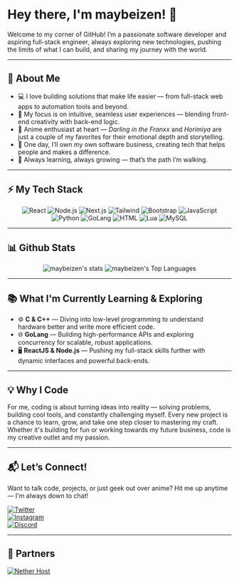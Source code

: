 # Hey there, I'm maybeizen! 👋

Welcome to my corner of GitHub! I’m a passionate software developer and aspiring full-stack engineer, always exploring new technologies, pushing the limits of what I can build, and sharing my journey with the world.

---

## 🌟 About Me
- 💻 I love building solutions that make life easier — from full-stack web apps to automation tools and beyond.
- 🎨 My focus is on intuitive, seamless user experiences — blending front-end creativity with back-end logic.
- 🌌 Anime enthusiast at heart — *Darling in the Franxx* and *Horimiya* are just a couple of my favorites for their emotional depth and storytelling.
- 🚀 One day, I’ll own my own software business, creating tech that helps people and makes a difference.
- 🌱 Always learning, always growing — that’s the path I’m walking.

---

## ⚡ My Tech Stack
<div align="center">
  
![React](https://img.shields.io/badge/React-%23111111?style=for-the-badge&logo=React&logoSize=auto&color=%23111111)
![Node.js](https://img.shields.io/badge/Node.js-%23111111?style=for-the-badge&logo=node.js&logoSize=auto&color=%23111111)
![Next.js](https://img.shields.io/badge/Next.js-%23111111?style=for-the-badge&logo=next.js&logoSize=auto&color=%23111111)
![Tailwind](https://img.shields.io/badge/Tailwind-%23111111?style=for-the-badge&logo=tailwindcss&logoSize=auto&color=%23111111)
![Bootstrap](https://img.shields.io/badge/Bootstrap-%23111111?style=for-the-badge&logo=bootstrap&logoSize=auto&color=%23111111)
![JavaScript](https://img.shields.io/badge/JavaScript-%23111111?style=for-the-badge&logo=JavaScript&logoSize=auto&color=%23111111)
![Python](https://img.shields.io/badge/Python-%23111111?style=for-the-badge&logo=python&logoSize=auto&color=%23111111)
![GoLang](https://img.shields.io/badge/GoLang-%23111111?style=for-the-badge&logo=go&logoSize=auto&color=%23111111)
![HTML](https://img.shields.io/badge/HTML-%23111111?style=for-the-badge&logo=html5&logoSize=auto&color=%23111111)
![Lua](https://img.shields.io/badge/Lua-%23111111?style=for-the-badge&logo=lua&logoSize=auto&color=%23111111)
![MySQL](https://img.shields.io/badge/MySQL-%23111111?style=for-the-badge&logo=mysql&logoSize=auto&color=%23111111)

</div>

---

## 📊 Github Stats
<p align="center">
    <img src="https://github-readme-stats.vercel.app/api?username=maybeizen&theme=dark&show_icons=true&hide_border=true&count_private=true" alt="maybeizen's stats">
    <img src="https://github-readme-stats.vercel.app/api/top-langs/?username=maybeizen&theme=dark&show_icons=true&hide_border=true&layout=compact" alt="maybeizen's Top Languages">
</p>

---

## 📚 What I'm Currently Learning & Exploring
- ⚙️ **C & C++** — Diving into low-level programming to understand hardware better and write more efficient code.
- 🌐 **GoLang** — Building high-performance APIs and exploring concurrency for scalable, robust applications.
- 🖥️ **ReactJS & Node.js** — Pushing my full-stack skills further with dynamic interfaces and powerful back-ends.

---

## 💡 Why I Code
For me, coding is about turning ideas into reality — solving problems, building cool tools, and constantly challenging myself. Every new project is a chance to learn, grow, and take one step closer to mastering my craft. Whether it's building for fun or working towards my future business, code is my creative outlet and my passion.

---

## 📬 Let’s Connect!
Want to talk code, projects, or just geek out over anime? Hit me up anytime — I'm always down to chat!

[![Twitter](https://img.shields.io/badge/Twitter-black?style=for-the-badge&logo=x)](https://x.com/maybeizen)  
[![Instagram](https://img.shields.io/badge/Instagram-black?style=for-the-badge&logo=instagram)](https://instagram.com/maybeizen)  
[![Discord](https://img.shields.io/badge/maybeizen-%235C6AE2?style=for-the-badge&logo=discord&logoColor=fff&labelColor=%235C6AE2)](https://discord.com/users/924513291806580736)

---

## 🤝 Partners
[![Nether Host](https://img.shields.io/badge/Nether%20Host-black?style=for-the-badge&logo=discord&logoColor=fff&labelColor=%239d0e0e&color=%239d0e0e)](https://nether.host)
